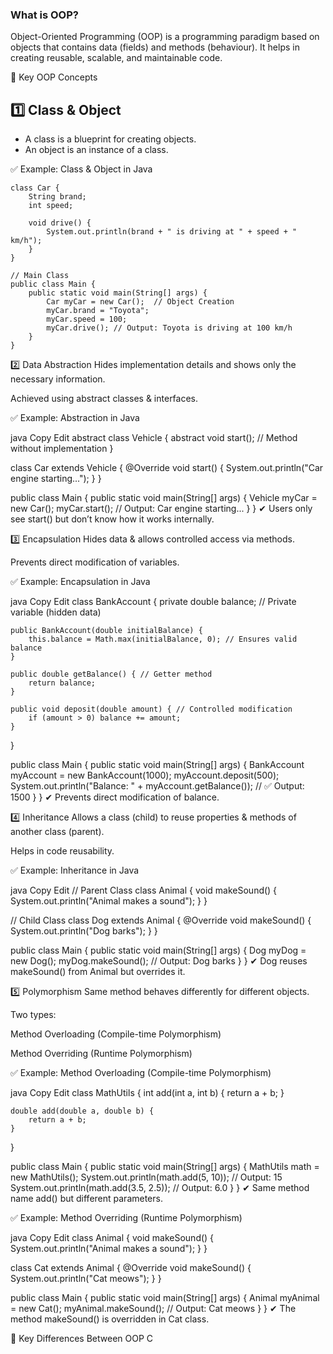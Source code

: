 ### What is OOP?
Object-Oriented Programming (OOP) is a programming paradigm based on objects that contains data (fields) and methods (behaviour). It helps in creating reusable,
scalable, and maintainable code.

🎯 Key OOP Concepts

## 1️⃣ Class & Object

- A class is a blueprint for creating objects.
- An object is an instance of a class.

✅ Example: Class & Object in Java

```
class Car {
    String brand;
    int speed;

    void drive() {
        System.out.println(brand + " is driving at " + speed + " km/h");
    }
}

// Main Class
public class Main {
    public static void main(String[] args) {
        Car myCar = new Car();  // Object Creation
        myCar.brand = "Toyota";
        myCar.speed = 100;
        myCar.drive(); // Output: Toyota is driving at 100 km/h
    }
}

```
2️⃣ Data Abstraction
Hides implementation details and shows only the necessary information.

Achieved using abstract classes & interfaces.

✅ Example: Abstraction in Java

java
Copy
Edit
abstract class Vehicle {
    abstract void start(); // Method without implementation
}

class Car extends Vehicle {
    @Override
    void start() {
        System.out.println("Car engine starting..."); 
    }
}

public class Main {
    public static void main(String[] args) {
        Vehicle myCar = new Car();
        myCar.start(); // Output: Car engine starting...
    }
}
✔ Users only see start() but don’t know how it works internally.

3️⃣ Encapsulation
Hides data & allows controlled access via methods.

Prevents direct modification of variables.

✅ Example: Encapsulation in Java

java
Copy
Edit
class BankAccount {
    private double balance; // Private variable (hidden data)

    public BankAccount(double initialBalance) {
        this.balance = Math.max(initialBalance, 0); // Ensures valid balance
    }

    public double getBalance() { // Getter method
        return balance;
    }

    public void deposit(double amount) { // Controlled modification
        if (amount > 0) balance += amount;
    }
}

public class Main {
    public static void main(String[] args) {
        BankAccount myAccount = new BankAccount(1000);
        myAccount.deposit(500);
        System.out.println("Balance: " + myAccount.getBalance()); // ✅ Output: 1500
    }
}
✔ Prevents direct modification of balance.

4️⃣ Inheritance
Allows a class (child) to reuse properties & methods of another class (parent).

Helps in code reusability.

✅ Example: Inheritance in Java

java
Copy
Edit
// Parent Class
class Animal {
    void makeSound() {
        System.out.println("Animal makes a sound");
    }
}

// Child Class
class Dog extends Animal {
    @Override
    void makeSound() {
        System.out.println("Dog barks");
    }
}

public class Main {
    public static void main(String[] args) {
        Dog myDog = new Dog();
        myDog.makeSound(); // Output: Dog barks
    }
}
✔ Dog reuses makeSound() from Animal but overrides it.

5️⃣ Polymorphism
Same method behaves differently for different objects.

Two types:

Method Overloading (Compile-time Polymorphism)

Method Overriding (Runtime Polymorphism)

✅ Example: Method Overloading (Compile-time Polymorphism)

java
Copy
Edit
class MathUtils {
    int add(int a, int b) {
        return a + b;
    }

    double add(double a, double b) {
        return a + b;
    }
}

public class Main {
    public static void main(String[] args) {
        MathUtils math = new MathUtils();
        System.out.println(math.add(5, 10));     // Output: 15
        System.out.println(math.add(3.5, 2.5)); // Output: 6.0
    }
}
✔ Same method name add() but different parameters.

✅ Example: Method Overriding (Runtime Polymorphism)

java
Copy
Edit
class Animal {
    void makeSound() {
        System.out.println("Animal makes a sound");
    }
}

class Cat extends Animal {
    @Override
    void makeSound() {
        System.out.println("Cat meows");
    }
}

public class Main {
    public static void main(String[] args) {
        Animal myAnimal = new Cat();
        myAnimal.makeSound(); // Output: Cat meows
    }
}
✔ The method makeSound() is overridden in Cat class.

🎯 Key Differences Between OOP C

